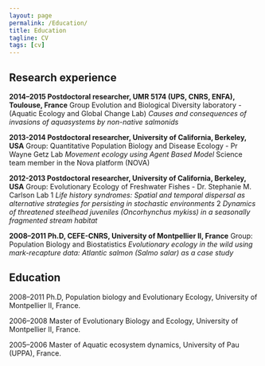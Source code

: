 ```yaml
---
layout: page
permalink: /Education/
title: Education
tagline: CV
tags: [cv]
---
```



## Research experience 

**2014–2015 Postdoctoral researcher, UMR 5174 (UPS, CNRS, ENFA), Toulouse, France**
Group Evolution and Biological Diversity laboratory - (Aquatic Ecology and Global Change
Lab) *Causes and consequences of invasions of aquasystems by non-native salmonids*

**2013-2014 Postdoctoral researcher, University of California, Berkeley, USA**
Group: Quantitative Population Biology and Disease Ecology - Pr Wayne Getz Lab
*Movement ecology using Agent Based Model*
Science team member in the Nova platform (NOVA)

**2012-2013 Postdoctoral researcher, University of California, Berkeley, USA**
Group: Evolutionary Ecology of Freshwater Fishes - Dr. Stephanie M. Carlson Lab
1 *Life history syndromes: Spatial and temporal dispersal as alternative strategies for persisting in stochastic environments*
2 *Dynamics of threatened steelhead juveniles (Oncorhynchus mykiss) in a seasonally fragmented stream habitat*

**2008–2011 Ph.D, CEFE-CNRS, University of Montpellier II, France**
Group: Population Biology and Biostatistics
*Evolutionary ecology in the wild using mark-recapture data: Atlantic salmon (Salmo salar) as a case study*

## Education 

2008–2011 Ph.D, Population biology and Evolutionary Ecology, University of Montpellier II, France.

2006–2008 Master of Evolutionary Biology and Ecology, University of Montpellier II, France.

2005–2006 Master of Aquatic ecosystem dynamics, University of Pau (UPPA), France.
